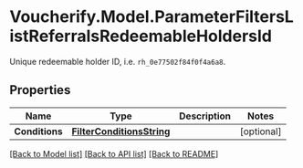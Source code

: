 # Voucherify.Model.ParameterFiltersListReferralsRedeemableHoldersId
Unique redeemable holder ID, i.e. `rh_0e77502f84f0f4a6a8`.

## Properties

Name | Type | Description | Notes
------------ | ------------- | ------------- | -------------
**Conditions** | [**FilterConditionsString**](FilterConditionsString.md) |  | [optional] 

[[Back to Model list]](../../README.md#documentation-for-models) [[Back to API list]](../../README.md#documentation-for-api-endpoints) [[Back to README]](../../README.md)

